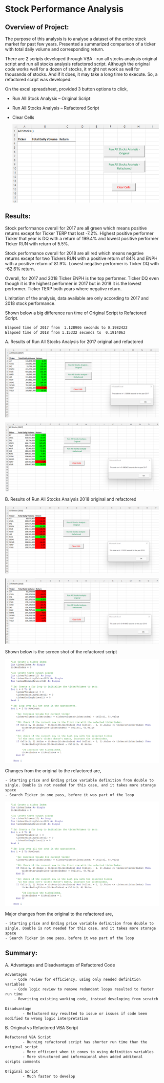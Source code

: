 # Stock Performance Analysis

## Overview of Project:

The purpose of this analysis is to analyse a dataset of the entire stock market for past few years. Presented a summarized comparison of a ticker with total daily volume and corresponding return. 

There are 2 scripts developed through VBA -  run all stocks analysis original script and run all stocks analysis refactored script. Although the original code works well for a dozen of stocks, it might not work as well for thousands of stocks. And if it does, it may take a long time to execute. So, a refactored script was developed. 

On the excel spreadsheet,  provided 3 button options  to click, 

* Run All Stock Analysis – Original Script 
* Run All Stocks Analysis – Refactored Script
* Clear Cells

   ![Before_Running_Script_Screenshot.png](https://github.com/OPahunang/stock-analysis/blob/main/Resources/Before_Running_Script_Screenshot.png)
 

## Results:

Stock performance overall for 2017 are all green which means positive returns except for Ticker TERP that lost -7.2%. Highest positive performer Ticker that year is DQ with a return of 199.4% and lowest positive performer Ticker RUN with return of  5.5%. 

Stock performance overall for 2018 are all red which means negative returns except for two Tickers RUN with a positive return of 84% and ENPH with a positive return of 81.9%. Lowest negative performer is Ticker DQ with -62.6% return.

Overall, for 2017 and 2018 Ticker ENPH is the top performer. Ticker DQ even though it is the highest performer in 2017 but in 2018 it is the lowest performer. Ticker TERP both years where negative return.

Limitation of the analysis, data available are only according to 2017 and 2018 stock performance.  


Shown below a big difference run time of Original Script to Refactored Script. 

    Elapsed time of 2017 from  1.128906 seconds to 0.1982422 
    Elapsed time of 2018 from 1.15332 seconds to  0.1914063


 A. Results of Run All Stocks Analysis for 2017 original and refactored
 
 
   ![Original_Script_2017_Screenshot.png](https://github.com/OPahunang/stock-analysis/blob/main/Resources/Original_Script_2017_Screenshot.png)
       


   ![Refactored_Script_2017_Screenshot.png](https://github.com/OPahunang/stock-analysis/blob/main/Resources/Refactored_Script_2017_Screenshot.png)
        

  

 B. Results of Run All Stocks Analysis 2018 original and refactored


   ![Original_Script_2018_Screenshot.png](https://github.com/OPahunang/stock-analysis/blob/main/Resources/Original_Script_2018_Screenshot.png)
        


   ![Refactored_Script_2018_Screenshot.png](https://github.com/OPahunang/stock-analysis/blob/main/Resources/Refactored_Script_2018_Screenshot.png)
       


Shown below is the screen shot of the refactored script


   ![Refactored_Script.png](https://github.com/OPahunang/stock-analysis/blob/main/Resources/Refactored_Script.png)
  
  
  
Changes from the original to the refactored are,

	- Starting price and Ending price variable definition from double to single. Double is not needed for this case, and it takes more storage space
	- Search Ticker in one pass, before it was part of the loop



   ![Refactored_Script.png](https://github.com/OPahunang/stock-analysis/blob/main/Resources/Refactored_Script.png)
  
  
Major changes from the original to the refactored are,

	- Starting price and Ending price variable definition from double to single. Double is not needed for this case, and it takes more storage space
	- Search Ticker in one pass, before it was part of the loop



## Summary:

   A. Advantages and Disadvantages of Refactored Code
   
   	Advantages
 		- Code review for efficiency, using only needed definition variables
		- Code logic review to remove redundant loops resulted to faster run time
		- Rewriting existing working code, instead developing from scratch	

   	Disadvantage
        	- Refactored may resulted to issue or issues if code been modified to wrong logic interpretation

   B. Original vs Refactored VBA Script
   
   	Refactored VBA Script
        	- Running refactored script has shorter run time than the original script
        	- More efficient when it comes to using definition variables 
        	- More structured and informaional when added additonal scripts comments

   	Original Script 
        	- Much faster to develop


